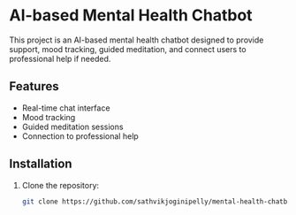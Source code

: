 # AI-based Mental Health Chatbot

This project is an AI-based mental health chatbot designed to provide support, mood tracking, guided meditation, and connect users to professional help if needed.

## Features
- Real-time chat interface
- Mood tracking
- Guided meditation sessions
- Connection to professional help

## Installation
1. Clone the repository:
   ```bash
   git clone https://github.com/sathvikjoginipelly/mental-health-chatbot.git
